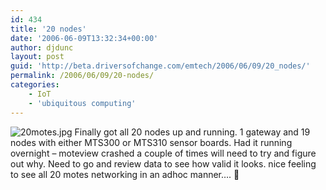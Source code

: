 ```yaml
---
id: 434
title: '20 nodes'
date: '2006-06-09T13:32:34+00:00'
author: djdunc
layout: post
guid: 'http://beta.driversofchange.com/emtech/2006/06/09/20_nodes/'
permalink: /2006/06/09/20-nodes/
categories:
    - IoT
    - 'ubiquitous computing'
---
```


![20motes.jpg](https://i0.wp.com/www.driversofchange.com/wp-content/uploads/mt-old/emtech/images/20motes.jpg?w=500) Finally got all 20 nodes up and running. 1 gateway and 19 nodes with either MTS300 or MTS310 sensor boards. Had it running overnight – moteview crashed a couple of times will need to try and figure out why. Need to go and review data to see how valid it looks. nice feeling to see all 20 motes networking in an adhoc manner…. 🙂
